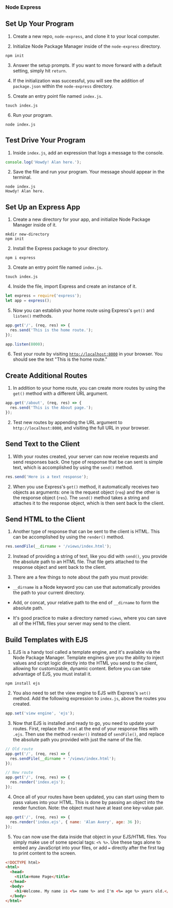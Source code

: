 ### Node Express

## Set Up Your Program

1. Create a new repo, `node-express`, and clone it to your local computer.

2. Initialize Node Package Manager inside of the `node-express` directory.

```
npm init
```

3. Answer the setup prompts. If you want to move forward with a default setting, simply hit `return`.

4. If the initialization was successful, you will see the addition of `package.json` within the `node-express` directory.

5. Create an entry point file named `index.js`.

```
touch index.js
```

6. Run your program.

```
node index.js
```

## Test Drive Your Program

1. Inside `index.js`, add an expression that logs a message to the console.

```js
console.log('Howdy! Alan here.');
```

2. Save the file and run your program. Your message should appear in the terminal.

```
node index.js
Howdy! Alan here.
```

## Set Up an Express App

1. Create a new directory for your app, and initialize Node Package Manager inside of it.

```
mkdir new-directory
npm init
```

2. Install the Express package to your directory.

```
npm i express
```

3. Create an entry point file named `index.js`.

```
touch index.js
```

4. Inside the file, import Express and create an instance of it.

```js
let express = require('express');
let app = express();
```

5. Now you can establish your home route using Express's `get()` and `listen()` methods.

```js
app.get('/', (req, res) => {
  res.send('This is the home route.');
});

app.listen(8000);
```

6. Test your route by visiting [`http://localhost:8000`](`http://localhost:8000`) in your browser. You should see the text "This is the home route."

## Create Additional Routes

1. In addition to your home route, you can create more routes by using the `get()` method with a different URL argument.

```js
app.get('/about', (req, res) => {
  res.send('This is the About page.');
});
```

2. Test new routes by appending the URL argument to `http://localhost:8000`, and visiting the full URL in your browser.

## Send Text to the Client

1. With your routes created, your server can now receive requests and send responses back. One type of response that be can sent is simple text, which is accomplished by using the `send()` method.

```js
res.send('Here is a text response');
```

2. When you use Express's `get()` method, it automatically receives two objects as arguments: one is the request object (`req`) and the other is the response object (`res`). The `send()` method takes a string and attaches it to the response object, which is then sent back to the client.

## Send HTML to the Client

1. Another type of response that can be sent to the client is HTML. This can be accomplished by using the `render()` method.

```js
res.sendFile(__dirname + '/views/index.html');
```

2. Instead of providing a string of text, like you did with `send()`, you provide the absolute path to an HTML file. That file gets attached to the response object and sent back to the client.

3. There are a few things to note about the path you must provide:

- `__dirname` is a Node keyword you can use that automatically provides the path to your current directory.

- Add, or concat, your relative path to the end of `__dirname` to form the absolute path.

- It's good practice to make a directory named `views`, where you can save all of the HTML files your server may send to the client.

## Build Templates with EJS

1. EJS is a handy tool called a template engine, and it's available via the Node Package Manager. Template engines give you the ability to inject values and script logic directly into the HTML you send to the client, allowing for customizable, dynamic content. Before you can take advantage of EJS, you must install it.

```
npm install ejs
```

2. You also need to set the view engine to EJS with Express's `set()` method. Add the following expression to `index.js`, above the routes you created.

```js
app.set('view engine', 'ejs');
```

3. Now that EJS is installed and ready to go, you need to update your routes. First, replace the `.html` at the end of your response files with `.ejs`. Then use the method `render()` instead of `sendFile()`, and replace the absolute path you provided with just the name of the file.

```js
// Old route
app.get('/', (req, res) => {
  res.sendFile(__dirname + '/views/index.html');
});

// New route
app.get('/', (req, res) => {
  res.render('index.ejs');
});
```

4. Once all of your routes have been updated, you can start using them to pass values into your HTML. This is done by passing an object into the render function. Note: the object must have at least one key-value pair.

```js
app.get('/', (req, res) => {
  res.render('index.ejs', { name: 'Alan Avery', age: 36 });
});
```

5. You can now use the data inside that object in your EJS/HTML files. You simply make use of some special tags: `<% %>`. Use these tags alone to embed any JavaScript into your files, or add `=` directly after the first tag to print content to the screen.

```html
<!DOCTYPE html>
<html>
  <head>
    <title>Home Page</title>
  </head>
  <body>
    <h1>Welcome. My name is <%= name %> and I'm <%= age %> years old.</h1>
  </body>
</html>
```